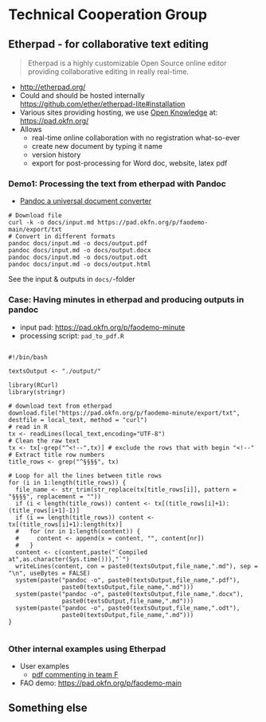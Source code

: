 Technical Cooperation Group
========================================


Etherpad - for collaborative text editing
----------------------------------------

>Etherpad is a highly customizable Open Source online editor providing collaborative editing in really real-time.

- <http://etherpad.org/>
- Could and should be hosted internally <https://github.com/ether/etherpad-lite#installation>
- Various sites providing hosting, we use [Open Knowledge](https://okfn.org/) at: <https://pad.okfn.org/>
- Allows
    - real-time online collaboration with no registration what-so-ever
    - create new document by typing it name
    - version history
    - export for post-processing for Word doc, website, latex pdf

### Demo1: Processing the text from etherpad with Pandoc

- [Pandoc a universal document converter](http://pandoc.org/)

```
# Download file
curl -k -o docs/input.md https://pad.okfn.org/p/faodemo-main/export/txt
# Convert in different formats
pandoc docs/input.md -o docs/output.pdf
pandoc docs/input.md -o docs/output.docx
pandoc docs/input.md -o docs/output.odt
pandoc docs/input.md -o docs/output.html
```

See the input & outputs in `docs/`-folder


### Case: Having minutes in etherpad and producing outputs in pandoc

- input pad: <https://pad.okfn.org/p/faodemo-minute>
- processing script: `pad_to_pdf.R`

```

#!/bin/bash

textsOutput <- "./output/"

library(RCurl)
library(stringr)

# download text from etherpad
download.file("https://pad.okfn.org/p/faodemo-minute/export/txt", destfile = local_text, method = "curl")
# read in R
tx <- readLines(local_text,encoding="UTF-8")
# Clean the raw text
tx <- tx[-grep("^<!--",tx)] # exclude the rows that with begin "<!--"
# Extract title row numbers
title_rows <- grep("^§§§§", tx)

# Loop for all the lines between title rows
for (i in 1:length(title_rows)) {
  file_name <- str_trim(str_replace(tx[title_rows[i]], pattern = "§§§§", replacement = ""))
  if (i < length(title_rows)) content <- tx[(title_rows[i]+1):(title_rows[i+1]-1)]
  if (i == length(title_rows)) content <- tx[(title_rows[i]+1):length(tx)]
  #   for (nr in 1:length(content)) {
  #     content <- append(x = content, "", content[nr])
  #   }
  content <- c(content,paste("`Compiled at",as.character(Sys.time())),"`")
  writeLines(content, con = paste0(textsOutput,file_name,".md"), sep = "\n", useBytes = FALSE)
  system(paste("pandoc -o", paste0(textsOutput,file_name,".pdf"),
               paste0(textsOutput,file_name,".md")))
  system(paste("pandoc -o", paste0(textsOutput,file_name,".docx"),
               paste0(textsOutput,file_name,".md")))
  system(paste("pandoc -o", paste0(textsOutput,file_name,".odt"),
               paste0(textsOutput,file_name,".md")))
}


```


### Other internal examples using Etherpad

- User examples
    - [pdf commenting in team F](http://koti.kapsi.fi/~muuankarski/fao/GSPB15/comment.html)
- FAO demo: <https://pad.okfn.org/p/faodemo-main>


Something else
----------------------------------------